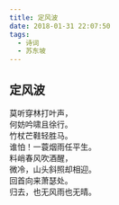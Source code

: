 ```yaml
---
title: 定风波
date: 2018-01-31 22:07:50
tags: 
  - 诗词
  - 苏东坡
---
```

## 定风波
莫听穿林打叶声，  
何妨吟啸且徐行。  
竹杖芒鞋轻胜马。  
谁怕！一蓑烟雨任平生。  
料峭春风吹酒醒，  
微冷，山头斜照却相迎。  
回首向来萧瑟处。  
归去，也无风雨也无晴。
